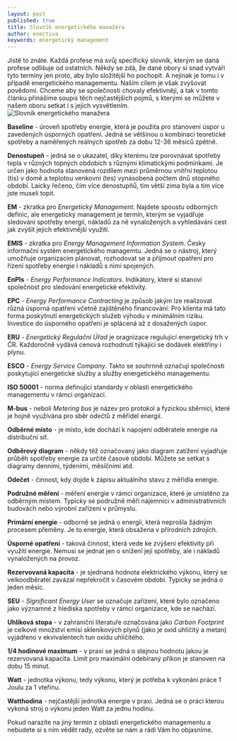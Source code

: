 ```yaml
---
layout: post
published: true
title: Slovník energetického manažera
author: enectiva
keywords: energetický management
---
```


Jistě to znáte. Každá profese má svůj specifický slovník, kterým se daná profese odlišuje od ostatních. Někdy se zdá, že dané obory si snad vytváří tyto termíny jen proto, aby bylo složitější ho pochopit. A nejinak je tomu i v případě energetického managementu. Naším cílem je však zvyšovat povědomí. Chceme aby se společnosti chovaly efektivněji, a tak v tomto článku přinášíme soupis těch nejčastějších pojmů, s kterými se můžete v našem oboru setkat i s jejich vysvětlením.![Slovník energetického manažera](/img/blog/blog_slovník.png)


**Baseline** - úroveň spotřeby energie, která je použita pro stanovení úspor u zavedených úsporných opatření. Jedná se většinou o kombinaci teoretické spotřeby a naměřených reálných spotřeb za dobu 12-36 měsíců zpětně.

**Denostupeň** - jedná se o ukazatel, díky kterému lze porovnávat spotřeby tepla v různých topných obdobích s různými klimatickými podmínkami. Je určen jako hodnota stanovená rozdílem mezi průměrnou vnitřní teplotou (tis) v domě a teplotou venkovní (tes) vynásobená počtem dnů otopného období. Laicky řečeno, čím více denostupňů, tím větší zima byla a tím více jste museli topit.

**EM** - zkratka pro _Energetický Management_. Najdete spoustu odborných definic, ale energetický management je termín, kterým se vyjadřuje sledování spotřeby energií, nákladů za ně vynaložených a vyhledávání cest jak zvýšit jejich efektivnější využití.

**EMIS** - zkratka pro _Energy Management Information System_. Česky informační systém energetického managemtu. Jedná se o nástroj, který umožňuje organizacím plánovat, rozhodovat se a přijmout opatření pro řízení spotřeby energie i nákladů s nimi spojených.

**EnPIs** - _Energy Performance Indicators_. Indikátory, které si stanoví společnost pro sledování energetické efektivity.

**EPC** - _Energy Performance Contracting_ je způsob jakým lze realizovat různá úsporná opatření včetně zajištěného financování. Pro klienta má tato forma poskytnutí energetických služeb výhodu v minimálním riziku. Investice do úsporného opatření je splácená až z dosažených úspor.

**ERU** - _Energetický Regulační Úřad_ je oragnizace regulujicí energetický trh v ČR. Každoročně vydává cenová rozhodnutí týkající se dodávek elektřiny i plynu.

**ESCO** - _Energy Service Company_. Takto se souhrnně označují společnosti poskytující energetické služby a služby energetického managementu. 

**ISO 50001** - norma definující standardy v oblasti energetického managementu v rámci organizací.

**M-bus** - neboli _Metering bus_ je název pro protokol a fyzickou sběrnici, které je hojně využívána pro sběr odečtů z měřidel energií.

**Odběrné místo** - je místo, kde dochází k napojení odběratele energie na distribuční siť.

**Odběrový diagram** - někdy též označovaný jako diagram zatížení vyjadřuje průběh spotřeby energie za určité časové období. Můžete se setkat s diagramy denními, týdeními, měsíčními atd.

**Odečet** - činnost, kdy dojde k zápisu aktuálního stavu z měřidla energie.

**Podružné měření** - měření energie v rámci organizace, které je umístěno za odběrným místem. Typicky se podružně měří nájemníci v administrativních budovách nebo výrobní zařízení v průmyslu.

**Primární energie** - odborně se jedná o energii, která neprošla žádným procesem přeměny. Je to energie, která obsažena v přírodních zdrojích.

**Úsporné opatření** - taková činnost, která vede ke zvýšení efektivity při využití energie. Nemusí se jednat jen o snížení její spotřeby, ale i nákladů vynaložených na provoz. 

**Rezervovaná kapacita** - je sjednaná hodnota elektrického výkonu, který se velkoodběratel zavázal nepřekročit v časovém období. Typicky se jedná o jeden měsíc.

**SEU** - _Significant Energy User_ se označuje zařízení, které bylo označeno jako významné z hlediska spotřeby v rámci organizace, kde se nachází.

**Uhlíková stopa** - v zahraniční literatuře označována jako _Carbon Footprint_ je celkové množství emisí skleníkových plynů (jako je oxid uhličitý a metan) vyjádřeno v ekvivalentech tun oxidu uhličitého.

**1/4 hodinové maximum** - v praxi se jedná o stejnou hodnotu jakou je rezervovaná kapacita. Limit pro maximální odebíraný příkon je stanoven na dobu 15 minut.

**Watt** - jednotka výkonu, tedy výkonu, který je potřeba k vykonání práce 1 Joulu za 1 vteřinu.

**Watthodina** - nejčastější jednotka energie v praxi. Jedná se o práci kterou vykoná stroj o výkonu jeden Watt za jednu hodinu.


Pokud narazíte na jiný termín z oblasti energetického managementu a nebudete si s ním vědět rady, ozvěte se nám a rádi Vám ho objasníme.